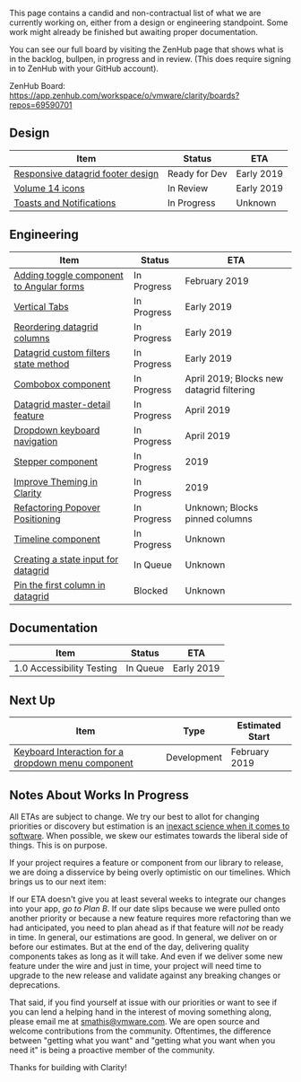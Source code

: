 This page contains a candid and non-contractual list of what we are currently working on, either from a design or engineering standpoint. Some work might already be finished but awaiting proper documentation.

You can see our full board by visiting the ZenHub page that shows what is in the backlog, bullpen, in progress and in review. (This does require signing in to ZenHub with your GitHub account).

ZenHub Board: https://app.zenhub.com/workspace/o/vmware/clarity/boards?repos=69590701

## Design
Item|Status|ETA
----|----|----
[Responsive datagrid footer design](https://github.com/vmware/clarity/issues/2855)|Ready for Dev|Early 2019
[Volume 14 icons](https://github.com/vmware/clarity/issues/2709)|In Review|Early 2019
[Toasts and Notifications](https://github.com/vmware/clarity/issues/365)|In Progress|Unknown


## Engineering
Item|Status|ETA
----|----|----
[Adding toggle component to Angular forms](https://github.com/vmware/clarity/issues/2953)|In Progress|February 2019
[Vertical Tabs](https://github.com/vmware/clarity/issues/452)|In Progress|Early 2019
[Reordering datagrid columns](https://github.com/vmware/clarity/issues/2846)|In Progress|Early 2019
[Datagrid custom filters state method](https://github.com/vmware/clarity/issues/1771)|In Progress|Early 2019
[Combobox component](https://github.com/vmware/clarity/issues/248)|In Progress|April 2019; Blocks new datagrid filtering
[Datagrid master-detail feature](https://github.com/vmware/clarity/issues/2005)|In Progress|April 2019
[Dropdown keyboard navigation](https://github.com/vmware/clarity/issues/2543)|In Progress|April 2019
[Stepper component](https://github.com/vmware/clarity/issues/2503)|In Progress|2019
[Improve Theming in Clarity](https://github.com/vmware/clarity/issues/2770)|In Progress|2019
[Refactoring Popover Positioning](https://github.com/vmware/clarity/issues/2683)|In Progress|Unknown; Blocks pinned columns
[Timeline component](https://github.com/vmware/clarity/issues/1633)|In Progress|Unknown
[Creating a state input for datagrid](https://github.com/vmware/clarity/issues/2846)|In Queue|Unknown
[Pin the first column in datagrid](https://github.com/vmware/clarity/issues/1586)|Blocked|Unknown

## Documentation
Item|Status|ETA
----|----|----
1.0 Accessibility Testing|In Queue|Early 2019

## Next Up
Item|Type|Estimated Start
----|----|----
[Keyboard Interaction for a dropdown menu component](https://github.com/vmware/clarity/issues/2543)|Development|February 2019


## Notes About Works In Progress

All ETAs are subject to change. We try our best to allot for changing priorities or discovery but estimation is an [inexact science when it comes to software](https://techcrunch.com/2016/04/30/estimate-thrice-develop-once/). When possible, we skew our estimates towards the liberal side of things. This is on purpose.

If your project requires a feature or component from our library to release, we are doing a disservice by being overly optimistic on our timelines. Which brings us to our next item:

If our ETA doesn't give you at least several weeks to integrate our changes into your app, _go to Plan B_. If our date slips because we were pulled onto another priority or because a new feature requires more refactoring than we had anticipated, you need to plan ahead as if that feature will _not_ be ready in time. In general, our estimations are good. In general, we deliver on or before our estimates. But at the end of the day, delivering quality components takes as long as it will take. And even if we deliver some new feature under the wire and just in time, your project will need time to upgrade to the new release and validate against any breaking changes or deprecations.

That said, if you find yourself at issue with our priorities or want to see if you can lend a helping hand in the interest of moving something along, please email me at [smathis@vmware.com](mailto:smathis@vmware.coml). We are open source and welcome contributions from the community. Oftentimes, the difference between "getting what you want" and "getting what you want when you need it" is being a proactive member of the community.

Thanks for building with Clarity!
